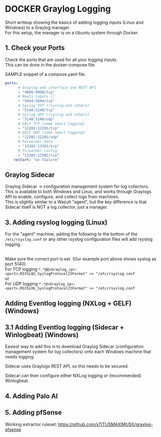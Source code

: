 # DOCKER Graylog Logging #


Short writeup showing the basics of adding logging inputs (Linux and Windows) to a Graylog manager.  
For this setup, the manager is on a Ubuntu system through Docker.  


## 1. Check your Ports ##

Check the ports that are used for all your logging inputs.  
This can be done in the docker-compose file.  

SAMPLE snippet of a compose.yaml file.  
```yaml
ports:
      # Graylog web interface and REST API
      - "9000:9000/tcp"
      # Beats inputs ()
      - "5044:5044/tcp"
      # Syslog TCP (rsyslog and others)
      - "5140:5140/tcp"
      # Syslog UDP (rsyslog and others)
      - "5140:5140/udp"
      # GELF TCP (some smart logging)
      - "12201:12201/tcp"
      # GELF UDP (some smart logging)
      - "12201:12201/udp"
      # Forwarder data
      - "13301:13301/tcp"
      # Forwarder config
      - "13302:13302/tcp"
    restart: "on-failure"
```

## Graylog Sidecar ##

Graylog Sidecar -> configuration management system for log collectors.  
This is available to both Windows and Linux, and works through Graylogs API to enable, configure, and collect logs from machines.  
This is slightly similar to a Wazuh "agent", but the key difference is that Sidecar itself is NOT a log collector, just a manager.  


## 3. Adding rsyslog logging (Linux) ##

For the "agent" machine, adding the following to the bottom of the ```/etc/rsyslog.conf``` or any other rsyslog configuration files will add rsyslog logging.<br><br>

Make sure the correct port is set. (Our example port above shows syslog as port 5140).  
For TCP logging
```*.*@@<Graylog_ip>:<port>;RSYSLOG_SyslogProtocol23Format" >> "/etc/rsyslog.conf``` <br>
or  
For UDP logging
```*.*@<Graylog_ip>:<port>;RSYSLOG_SyslogProtocol23Format" >> "/etc/rsyslog.conf```

## Adding Eventlog logging (NXLog + GELF) (Windows)

## 3.1 Adding Eventlog logging (Sidecar + Winlogbeat) (Windows)

Easiest way to add this is to download Graylog Sidecar (configuration management system for log collectors) onto each Windows machine that needs logging.  

Sidecar uses Graylogs REST API, so this needs to be secured.  

Sidecar can then configure either NXLog logging or (recommended) Winlogbeat.


## 4. Adding Palo Al ##

## 5. Adding pfSense ##
Working extractor ruleset: https://github.com/xTITUSMAXIMUSX/graylog-pfsense 
